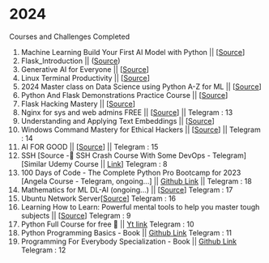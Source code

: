 # 2024
Courses and Challenges Completed


1. Machine Learning Build Your First AI Model with Python || [[Source](https://www.udemy.com/course/machine-learning-build-your-first-ai-model-with-python/)]
2. Flask_Introduction || ([Source](https://youtu.be/Z1RJmh_OqeA?si=36jr_vb-zLNgX7i7))
3. Generative AI for Everyone || [[Source](https://www.deeplearning.ai/courses/generative-ai-for-everyone/)]
4. Linux Terminal Productivity || [[Source](https://www.udemy.com/course/linux-terminal-productivity/)]
5. 2024 Master class on Data Science using Python A-Z for ML || [[Source](https://www.udemy.com/course/master-class-on-datascience/)]
6. Python And Flask Demonstrations Practice Course || [[Source](https://www.udemy.com/course/python-and-flask-only-demonstration-course/)]
7. Flask Hacking Mastery || [[Source](https://www.udemy.com/course/flask-hacking-mastery/)]
8. Nginx for sys and web admins FREE || [[Source](https://www.udemy.com/course/nginx-for-sys-and-web-admins-free/)] || 
   Telegram : 13
9. Understanding and Applying Text Embeddings || [[Source](https://learn.deeplearning.ai/google-cloud-vertex-ai)]
10. Windows Command Mastery for Ethical Hackers || [[Source](https://www.udemy.com/course/windows-command-mastery-for-ethical-hackers/learn/lecture/41094498?src=sac&kw=Windows+Command+Mastery+for+Ethical+Hackers#overview)] || 
    Telegram : 14
11. AI FOR GOOD || [[Source](https://www.coursera.org/specializations/ai-for-good)] || 
    Telegram : 15
12. SSH [Source -🔅 SSH Crash Course With Some DevOps - Telegram] [Similar Udemy Course || [Link](https://www.udemy.com/course/learning-ssh-and-putty-for-linuxunix-based-systems/learn/lecture/13385516#overview)]
    Telegram : 8
13. 100 Days of Code - The Complete Python Pro Bootcamp for 2023 [Angela Course - Telegram, ongoing...] || [Github Link](https://github.com/Subin-Vidhu/2024/tree/main/100%20Days%20of%20Code%20-%20The%20Complete%20Python%20Pro%20Bootcamp%20for%202023)
    || Telegram : 18
14. Mathematics for ML DL-AI (ongoing...) || [[Source](https://www.coursera.org/specializations/mathematics-for-machine-learning-and-data-science)]
    Telegram : 17
15. Ubuntu Network Server[[Source](https://www.udemy.com/course/ubuntu-network-server)]
    Telegram : 16
16. Learning How to Learn: Powerful mental tools to help you master tough subjects || [[Source](https://www.coursera.org/learn/learning-how-to-learn/home/week/1)]
    Telegram : 9
17. Python Full Course for free 🐍 || [Yt link](https://youtu.be/XKHEtdqhLK8?si=qaipuIrZQksSdLUF) 
    Telegram : 10
18. Python Programming Basics - Book || [Github Link](https://www.youtube.com/watch?v=4F2m91eKmts)
    Telegram : 11
19. Programming For Everybody Specialization - Book || [Github Link](https://github.com/Subin-Vidhu/2024/blob/main/Books/pythonlearn.pdf)
    Telegram : 12
